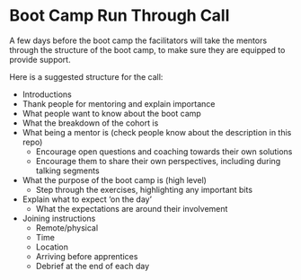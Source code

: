 # Boot Camp Run Through Call

A few days before the boot camp the facilitators will take the mentors through the structure of the boot camp, to make sure they are equipped to provide support.

Here is a suggested structure for the call:

- Introductions
- Thank people for mentoring and explain importance
- What people want to know about the boot camp
- What the breakdown of the cohort is
- What being a mentor is (check people know about the description in this repo)
  - Encourage open questions and coaching towards their own solutions
  - Encourage them to share their own perspectives, including during talking segments
- What the purpose of the boot camp is (high level)
  - Step through the exercises, highlighting any important bits
- Explain what to expect ‘on the day’
  - What the expectations are around their involvement
- Joining instructions
  - Remote/physical
  - Time
  - Location
  - Arriving before apprentices
  - Debrief at the end of each day
